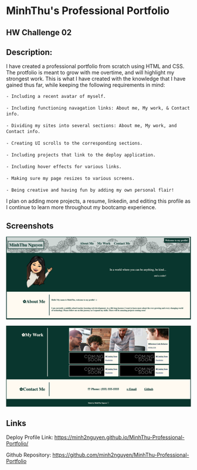 # MinhThu's Professional Portfolio
## HW Challenge 02

## Description:

I have created a professional portfolio from scratch using HTML and CSS. The protfolio is meant to grow with me overtime, and will highlight my strongest work. This is what I have created with the knowledge that I have gained thus far, while keeping the following requirements in mind:

    - Including a recent avatar of myself.

    - Including functioning navagation links: About me, My work, & Contact info.

    - Dividing my sites into several sections: About me, My work, and Contact info. 

    - Creating UI scrolls to the corresponding sections. 

    - Including projects that link to the deploy application. 

    - Including hover effects for various links. 

    - Making sure my page resizes to various screens. 

    - Being creative and having fun by adding my own personal flair! 

I plan on adding more projects, a resume, linkedin, and editing this profile as I continue to learn more throughout my bootcamp experience. 

## Screenshots

![Alt text](./assets/images/MT%20Profile%201.png)

![Alt text](./assets/images/MT%20Profile%202.png)

## Links
Deploy Profile Link: https://minh2nguyen.github.io/MinhThu-Professional-Portfolio/

Github Repository: https://github.com/minh2nguyen/MinhThu-Professional-Portfolio 
